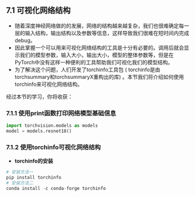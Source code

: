 ## 7.1 可视化网络结构

- 随着深度神经网络做的的发展，网络的结构越来越复杂，我们也很难确定每一层的输入结构，输出结构以及参数等信息，这样导致我们很难在短时间内完成debug。
- 因此掌握一个可以用来可视化网络结构的工具是十分有必要的。调用后就会显示我们的模型参数，输入大小，输出大小，模型的整体参数等，但是在PyTorch中没有这样一种便利的工具帮助我们可视化我们的模型结构。
- 为了解决这个问题，人们开发了torchinfo工具包 ( torchinfo是由torchsummary和torchsummaryX重构出的库) 。本节我们将介绍如何使用torchinfo来可视化网络结构。

经过本节的学习，你将收获：

### 7.1.1 使用print函数打印网络模型基础信息

```python
import torchvision.models as models
model = models.resnet18()
```

### 7.1.2 使用torchinfo可视化网络结构

- **torchinfo的安装**

```python
# 安装方法一
pip install torchinfo 
# 安装方法二
conda install -c conda-forge torchinfo
```

